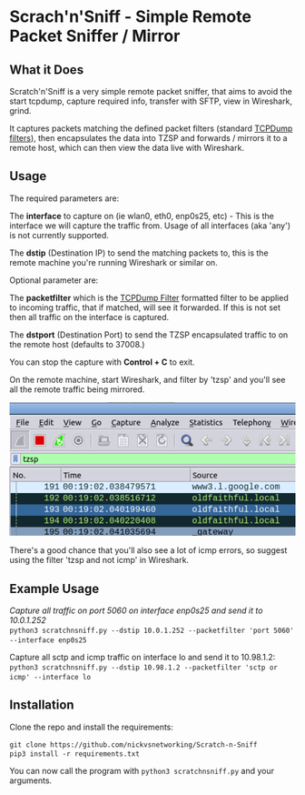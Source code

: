 # Scrach'n'Sniff - Simple Remote Packet Sniffer / Mirror

## What it Does

Scratch'n'Sniff is a very simple remote packet sniffer, that aims to avoid the start tcpdump, capture required info, transfer with SFTP, view in Wireshark, grind.

It captures packets matching the defined packet filters (standard [TCPDump filters](https://www.tcpdump.org/manpages/pcap-filter.7.html)), then encapsulates the data into TZSP and forwards / mirrors it to a remote host, which can then view the data live with Wireshark.

## Usage

The required parameters are:

The **interface** to capture on (ie wlan0, eth0, enp0s25, etc) - This is the interface we will capture the traffic from. Usage of all interfaces (aka 'any') is not currently supported.

The **dstip** (Destination IP) to send the matching packets to, this is the remote machine you're running Wireshark or similar on.

Optional parameter are:

The **packetfilter** which is the [TCPDump Filter](https://www.tcpdump.org/manpages/pcap-filter.7.html) formatted filter to be applied to incoming traffic, that if matched, will see it forwarded. If this is not set then all traffic on the interface is captured.

The **dstport** (Destination Port) to send the TZSP encapsulated traffic to on the remote host (defaults to 37008.)

You can stop the capture with **Control + C** to exit.

On the remote machine, start Wireshark, and filter by 'tzsp' and you'll see all the remote traffic being mirrored. 

![Wireshark TZSP Filter](TZSP_Wireshark_Filter.png)

There's a good chance that you'll also see a lot of icmp errors, so suggest using the filter 'tzsp and not icmp' in Wireshark.

## Example Usage

*Capture all traffic on port 5060 on interface enp0s25 and send it to 10.0.1.252*
<br />
```python3 scratchnsniff.py --dstip 10.0.1.252 --packetfilter 'port 5060' --interface enp0s25```

Capture all sctp and icmp traffic on interface lo and send it to 10.98.1.2: 
<br />
```python3 scratchnsniff.py --dstip 10.98.1.2 --packetfilter 'sctp or icmp' --interface lo```

## Installation

Clone the repo and install the requirements:

```
git clone https://github.com/nickvsnetworking/Scratch-n-Sniff
pip3 install -r requirements.txt
```

You can now call the program with ```python3 scratchnsniff.py``` and your arguments.